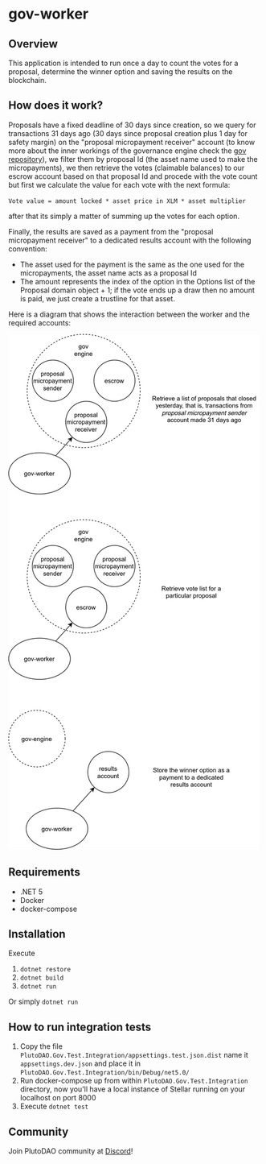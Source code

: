 # gov-worker

## Overview

This application is intended to run once a day to count the votes for a proposal, determine the winner option and saving the results on the blockchain.

## How does it work?

Proposals have a fixed deadline of 30 days since creation, so we query for transactions 31 days ago (30 days since proposal creation plus 1 day for safety margin) on the "proposal micropayment receiver" account (to know more about the inner workings of the governance engine check the [gov repository](https://github.com/PlutoDAO/gov)), we filter them by proposal Id (the asset name used to make the micropayments), we then retrieve the votes (claimable balances) to our escrow account based on that proposal Id and procede with the vote count but first we calculate the value for each vote with the next formula:

`Vote value = amount locked * asset price in XLM * asset multiplier`

after that its simply a matter of summing up the votes for each option.

Finally, the results are saved as a payment from the "proposal micropayment receiver" to a dedicated results account with the following convention:

- The asset used for the payment is the same as the one used for the micropayments, the asset name acts as a proposal Id
- The amount represents the index of the option in the Options list of the Proposal domain object + 1; if the vote ends up a draw then no amount is paid, we just create a trustline for that asset.

Here is a diagram that shows the interaction between the worker and the required accounts:

![worker-accounts-interaction](gov-worker.jpg)

## Requirements
* .NET 5
* Docker
* docker-compose

## Installation

Execute

1. `dotnet restore`
2. `dotnet build`
3. `dotnet run`

Or simply `dotnet run`

## How to run integration tests
1) Copy the file `PlutoDAO.Gov.Test.Integration/appsettings.test.json.dist` name it `appsettings.dev.json` and place it in `PlutoDAO.Gov.Test.Integration/bin/Debug/net5.0/`
2) Run docker-compose up from within `PlutoDAO.Gov.Test.Integration` directory, now you'll have a local instance of Stellar running on your localhost on port 8000
3) Execute `dotnet test`

## Community
Join PlutoDAO community at [Discord](https://discord.gg/xvDPZ3ZY6d)!
